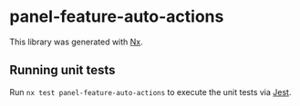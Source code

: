 # panel-feature-auto-actions

This library was generated with [Nx](https://nx.dev).

## Running unit tests

Run `nx test panel-feature-auto-actions` to execute the unit tests via [Jest](https://jestjs.io).
